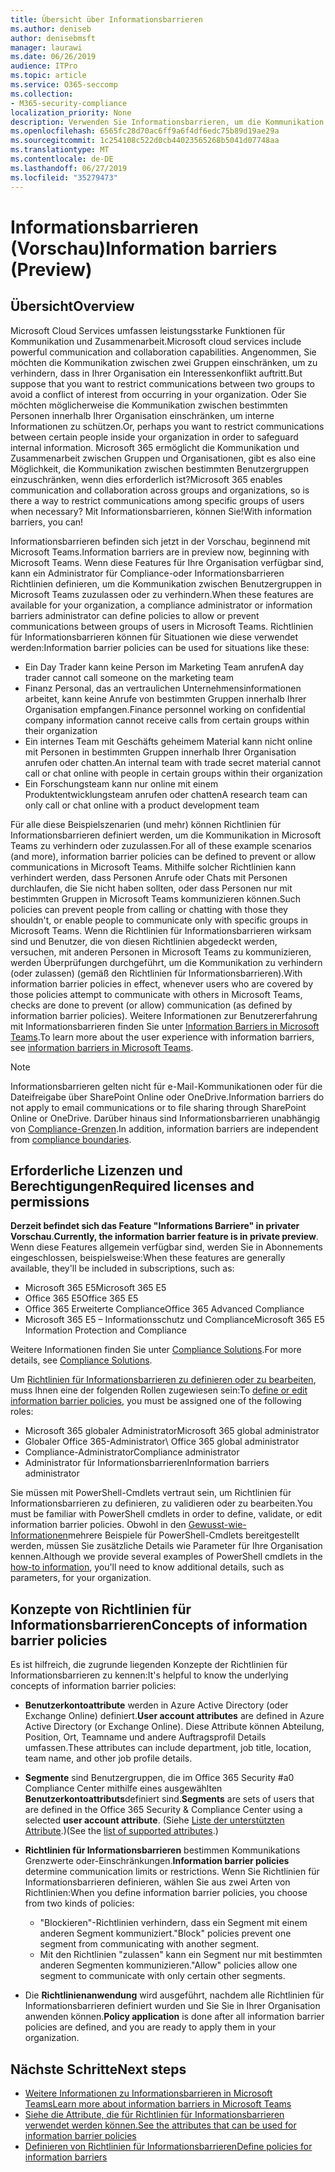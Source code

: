 ```yaml
---
title: Übersicht über Informationsbarrieren
ms.author: deniseb
author: denisebmsft
manager: laurawi
ms.date: 06/26/2019
audience: ITPro
ms.topic: article
ms.service: O365-seccomp
ms.collection:
- M365-security-compliance
localization_priority: None
description: Verwenden Sie Informationsbarrieren, um die Kommunikation mit Microsoft Teams in Ihrer Organisation sicherzustellen.
ms.openlocfilehash: 6565fc28d70ac6ff9a6f4df6edc75b89d19ae29a
ms.sourcegitcommit: 1c254108c522d0cb44023565268b5041d07748aa
ms.translationtype: MT
ms.contentlocale: de-DE
ms.lasthandoff: 06/27/2019
ms.locfileid: "35279473"
---
```

# <a name="information-barriers-preview"></a><span data-ttu-id="7bde7-103">Informationsbarrieren (Vorschau)</span><span class="sxs-lookup"><span data-stu-id="7bde7-103">Information barriers (Preview)</span></span>

## <a name="overview"></a><span data-ttu-id="7bde7-104">Übersicht</span><span class="sxs-lookup"><span data-stu-id="7bde7-104">Overview</span></span>

<span data-ttu-id="7bde7-105">Microsoft Cloud Services umfassen leistungsstarke Funktionen für Kommunikation und Zusammenarbeit.</span><span class="sxs-lookup"><span data-stu-id="7bde7-105">Microsoft cloud services include powerful communication and collaboration capabilities.</span></span> <span data-ttu-id="7bde7-106">Angenommen, Sie möchten die Kommunikation zwischen zwei Gruppen einschränken, um zu verhindern, dass in Ihrer Organisation ein Interessenkonflikt auftritt.</span><span class="sxs-lookup"><span data-stu-id="7bde7-106">But suppose that you want to restrict communications between two groups to avoid a conflict of interest from occurring in your organization.</span></span> <span data-ttu-id="7bde7-107">Oder Sie möchten möglicherweise die Kommunikation zwischen bestimmten Personen innerhalb Ihrer Organisation einschränken, um interne Informationen zu schützen.</span><span class="sxs-lookup"><span data-stu-id="7bde7-107">Or, perhaps you want to restrict communications between certain people inside your organization in order to safeguard internal information.</span></span> <span data-ttu-id="7bde7-108">Microsoft 365 ermöglicht die Kommunikation und Zusammenarbeit zwischen Gruppen und Organisationen, gibt es also eine Möglichkeit, die Kommunikation zwischen bestimmten Benutzergruppen einzuschränken, wenn dies erforderlich ist?</span><span class="sxs-lookup"><span data-stu-id="7bde7-108">Microsoft 365 enables communication and collaboration across groups and organizations, so is there a way to restrict communications among specific groups of users when necessary?</span></span> <span data-ttu-id="7bde7-109">Mit Informationsbarrieren, können Sie!</span><span class="sxs-lookup"><span data-stu-id="7bde7-109">With information barriers, you can!</span></span> 

<span data-ttu-id="7bde7-110">Informationsbarrieren befinden sich jetzt in der Vorschau, beginnend mit Microsoft Teams.</span><span class="sxs-lookup"><span data-stu-id="7bde7-110">Information barriers are in preview now, beginning with Microsoft Teams.</span></span> <span data-ttu-id="7bde7-111">Wenn diese Features für Ihre Organisation verfügbar sind, kann ein Administrator für Compliance-oder Informationsbarrieren Richtlinien definieren, um die Kommunikation zwischen Benutzergruppen in Microsoft Teams zuzulassen oder zu verhindern.</span><span class="sxs-lookup"><span data-stu-id="7bde7-111">When these features are available for your organization, a compliance administrator or information barriers administrator can define policies to allow or prevent communications between groups of users in Microsoft Teams.</span></span> <span data-ttu-id="7bde7-112">Richtlinien für Informationsbarrieren können für Situationen wie diese verwendet werden:</span><span class="sxs-lookup"><span data-stu-id="7bde7-112">Information barrier policies can be used for situations like these:</span></span>

- <span data-ttu-id="7bde7-113">Ein Day Trader kann keine Person im Marketing Team anrufen</span><span class="sxs-lookup"><span data-stu-id="7bde7-113">A day trader cannot call someone on the marketing team</span></span>
- <span data-ttu-id="7bde7-114">Finanz Personal, das an vertraulichen Unternehmensinformationen arbeitet, kann keine Anrufe von bestimmten Gruppen innerhalb Ihrer Organisation empfangen.</span><span class="sxs-lookup"><span data-stu-id="7bde7-114">Finance personnel working on confidential company information cannot receive calls from certain groups within their organization</span></span>
- <span data-ttu-id="7bde7-115">Ein internes Team mit Geschäfts geheimem Material kann nicht online mit Personen in bestimmten Gruppen innerhalb Ihrer Organisation anrufen oder chatten.</span><span class="sxs-lookup"><span data-stu-id="7bde7-115">An internal team with trade secret material cannot call or chat online with people in certain groups within their organization</span></span>
- <span data-ttu-id="7bde7-116">Ein Forschungsteam kann nur online mit einem Produktentwicklungsteam anrufen oder chatten</span><span class="sxs-lookup"><span data-stu-id="7bde7-116">A research team can only call or chat online with a product development team</span></span>

<span data-ttu-id="7bde7-117">Für alle diese Beispielszenarien (und mehr) können Richtlinien für Informationsbarrieren definiert werden, um die Kommunikation in Microsoft Teams zu verhindern oder zuzulassen.</span><span class="sxs-lookup"><span data-stu-id="7bde7-117">For all of these example scenarios (and more), information barrier policies can be defined to prevent or allow communications in Microsoft Teams.</span></span> <span data-ttu-id="7bde7-118">Mithilfe solcher Richtlinien kann verhindert werden, dass Personen Anrufe oder Chats mit Personen durchlaufen, die Sie nicht haben sollten, oder dass Personen nur mit bestimmten Gruppen in Microsoft Teams kommunizieren können.</span><span class="sxs-lookup"><span data-stu-id="7bde7-118">Such policies can prevent people from calling or chatting with those they shouldn't, or enable people to communicate only with specific groups in Microsoft Teams.</span></span> <span data-ttu-id="7bde7-119">Wenn die Richtlinien für Informationsbarrieren wirksam sind und Benutzer, die von diesen Richtlinien abgedeckt werden, versuchen, mit anderen Personen in Microsoft Teams zu kommunizieren, werden Überprüfungen durchgeführt, um die Kommunikation zu verhindern (oder zulassen) (gemäß den Richtlinien für Informationsbarrieren).</span><span class="sxs-lookup"><span data-stu-id="7bde7-119">With information barrier policies in effect, whenever users who are covered by those policies attempt to communicate with others in Microsoft Teams, checks are done to prevent (or allow) communication (as defined by information barrier policies).</span></span> <span data-ttu-id="7bde7-120">Weitere Informationen zur Benutzererfahrung mit Informationsbarrieren finden Sie unter [Information Barriers in Microsoft Teams](https://docs.microsoft.com/MicrosoftTeams/information-barriers-in-teams).</span><span class="sxs-lookup"><span data-stu-id="7bde7-120">To learn more about the user experience with information barriers, see [information barriers in Microsoft Teams](https://docs.microsoft.com/MicrosoftTeams/information-barriers-in-teams).</span></span>

> [!NOTE]
> <span data-ttu-id="7bde7-121">Informationsbarrieren gelten nicht für e-Mail-Kommunikationen oder für die Dateifreigabe über SharePoint Online oder OneDrive.</span><span class="sxs-lookup"><span data-stu-id="7bde7-121">Information barriers do not apply to email communications or to file sharing through SharePoint Online or OneDrive.</span></span> <span data-ttu-id="7bde7-122">Darüber hinaus sind Informationsbarrieren unabhängig von [Compliance-Grenzen](set-up-compliance-boundaries.md).</span><span class="sxs-lookup"><span data-stu-id="7bde7-122">In addition, information barriers are independent from [compliance boundaries](set-up-compliance-boundaries.md).</span></span>

## <a name="required-licenses-and-permissions"></a><span data-ttu-id="7bde7-123">Erforderliche Lizenzen und Berechtigungen</span><span class="sxs-lookup"><span data-stu-id="7bde7-123">Required licenses and permissions</span></span>

<span data-ttu-id="7bde7-124">**Derzeit befindet sich das Feature "Informations Barriere" in privater Vorschau**.</span><span class="sxs-lookup"><span data-stu-id="7bde7-124">**Currently, the information barrier feature is in private preview**.</span></span> <span data-ttu-id="7bde7-125">Wenn diese Features allgemein verfügbar sind, werden Sie in Abonnements eingeschlossen, beispielsweise:</span><span class="sxs-lookup"><span data-stu-id="7bde7-125">When these features are generally available, they'll be included in subscriptions, such as:</span></span>

- <span data-ttu-id="7bde7-126">Microsoft 365 E5</span><span class="sxs-lookup"><span data-stu-id="7bde7-126">Microsoft 365 E5</span></span>
- <span data-ttu-id="7bde7-127">Office 365 E5</span><span class="sxs-lookup"><span data-stu-id="7bde7-127">Office 365 E5</span></span>
- <span data-ttu-id="7bde7-128">Office 365 Erweiterte Compliance</span><span class="sxs-lookup"><span data-stu-id="7bde7-128">Office 365 Advanced Compliance</span></span>
- <span data-ttu-id="7bde7-129">Microsoft 365 E5 – Informationsschutz und Compliance</span><span class="sxs-lookup"><span data-stu-id="7bde7-129">Microsoft 365 E5 Information Protection and Compliance</span></span>

<span data-ttu-id="7bde7-130">Weitere Informationen finden Sie unter [Compliance Solutions](https://products.office.com/business/security-and-compliance/compliance-solutions).</span><span class="sxs-lookup"><span data-stu-id="7bde7-130">For more details, see [Compliance Solutions](https://products.office.com/business/security-and-compliance/compliance-solutions).</span></span>

<span data-ttu-id="7bde7-131">Um [Richtlinien für Informationsbarrieren zu definieren oder zu bearbeiten](information-barriers-policies.md), muss Ihnen eine der folgenden Rollen zugewiesen sein:</span><span class="sxs-lookup"><span data-stu-id="7bde7-131">To [define or edit information barrier policies](information-barriers-policies.md), you must be assigned one of the following roles:</span></span>

- <span data-ttu-id="7bde7-132">Microsoft 365 globaler Administrator</span><span class="sxs-lookup"><span data-stu-id="7bde7-132">Microsoft 365 global administrator</span></span>
- <span data-ttu-id="7bde7-133">Globaler Office 365-Administrator\ </span><span class="sxs-lookup"><span data-stu-id="7bde7-133">Office 365 global administrator</span></span>
- <span data-ttu-id="7bde7-134">Compliance-Administrator</span><span class="sxs-lookup"><span data-stu-id="7bde7-134">Compliance administrator</span></span>
- <span data-ttu-id="7bde7-135">Administrator für Informationsbarrieren</span><span class="sxs-lookup"><span data-stu-id="7bde7-135">Information barriers administrator</span></span>

<span data-ttu-id="7bde7-136">Sie müssen mit PowerShell-Cmdlets vertraut sein, um Richtlinien für Informationsbarrieren zu definieren, zu validieren oder zu bearbeiten.</span><span class="sxs-lookup"><span data-stu-id="7bde7-136">You must be familiar with PowerShell cmdlets in order to define, validate, or edit information barrier policies.</span></span> <span data-ttu-id="7bde7-137">Obwohl in den [Gewusst-wie-Informationen](information-barriers-policies.md)mehrere Beispiele für PowerShell-Cmdlets bereitgestellt werden, müssen Sie zusätzliche Details wie Parameter für Ihre Organisation kennen.</span><span class="sxs-lookup"><span data-stu-id="7bde7-137">Although we provide several examples of PowerShell cmdlets in the [how-to information](information-barriers-policies.md), you'll need to know additional details, such as parameters, for your organization.</span></span>

## <a name="concepts-of-information-barrier-policies"></a><span data-ttu-id="7bde7-138">Konzepte von Richtlinien für Informationsbarrieren</span><span class="sxs-lookup"><span data-stu-id="7bde7-138">Concepts of information barrier policies</span></span>

<span data-ttu-id="7bde7-139">Es ist hilfreich, die zugrunde liegenden Konzepte der Richtlinien für Informationsbarrieren zu kennen:</span><span class="sxs-lookup"><span data-stu-id="7bde7-139">It's helpful to know the underlying concepts of information barrier policies:</span></span>

- <span data-ttu-id="7bde7-140">**Benutzerkontoattribute** werden in Azure Active Directory (oder Exchange Online) definiert.</span><span class="sxs-lookup"><span data-stu-id="7bde7-140">**User account attributes** are defined in Azure Active Directory (or Exchange Online).</span></span> <span data-ttu-id="7bde7-141">Diese Attribute können Abteilung, Position, Ort, Teamname und andere Auftragsprofil Details umfassen.</span><span class="sxs-lookup"><span data-stu-id="7bde7-141">These attributes can include department, job title, location, team name, and other job profile details.</span></span> 

- <span data-ttu-id="7bde7-142">**Segmente** sind Benutzergruppen, die im Office 365 Security #a0 Compliance Center mithilfe eines ausgewählten **Benutzerkontoattributs**definiert sind.</span><span class="sxs-lookup"><span data-stu-id="7bde7-142">**Segments** are sets of users that are defined in the Office 365 Security & Compliance Center using a selected **user account attribute**.</span></span> <span data-ttu-id="7bde7-143">(Siehe [Liste der unterstützten Attribute](information-barriers-attributes.md).)</span><span class="sxs-lookup"><span data-stu-id="7bde7-143">(See the [list of supported attributes](information-barriers-attributes.md).)</span></span> 

- <span data-ttu-id="7bde7-144">**Richtlinien für Informationsbarrieren** bestimmen Kommunikations Grenzwerte oder-Einschränkungen.</span><span class="sxs-lookup"><span data-stu-id="7bde7-144">**Information barrier policies** determine communication limits or restrictions.</span></span> <span data-ttu-id="7bde7-145">Wenn Sie Richtlinien für Informationsbarrieren definieren, wählen Sie aus zwei Arten von Richtlinien:</span><span class="sxs-lookup"><span data-stu-id="7bde7-145">When you define information barrier policies, you choose from two kinds of policies:</span></span>
    - <span data-ttu-id="7bde7-146">"Blockieren"-Richtlinien verhindern, dass ein Segment mit einem anderen Segment kommuniziert.</span><span class="sxs-lookup"><span data-stu-id="7bde7-146">"Block" policies prevent one segment from communicating with another segment.</span></span>
    - <span data-ttu-id="7bde7-147">Mit den Richtlinien "zulassen" kann ein Segment nur mit bestimmten anderen Segmenten kommunizieren.</span><span class="sxs-lookup"><span data-stu-id="7bde7-147">"Allow" policies allow one segment to communicate with only certain other segments.</span></span>

- <span data-ttu-id="7bde7-148">Die **Richtlinienanwendung** wird ausgeführt, nachdem alle Richtlinien für Informationsbarrieren definiert wurden und Sie Sie in Ihrer Organisation anwenden können.</span><span class="sxs-lookup"><span data-stu-id="7bde7-148">**Policy application** is done after all information barrier policies are defined, and you are ready to apply them in your organization.</span></span>

## <a name="next-steps"></a><span data-ttu-id="7bde7-149">Nächste Schritte</span><span class="sxs-lookup"><span data-stu-id="7bde7-149">Next steps</span></span>

- [<span data-ttu-id="7bde7-150">Weitere Informationen zu Informationsbarrieren in Microsoft Teams</span><span class="sxs-lookup"><span data-stu-id="7bde7-150">Learn more about information barriers in Microsoft Teams</span></span>](https://docs.microsoft.com/MicrosoftTeams/information-barriers-in-teams)
- [<span data-ttu-id="7bde7-151">Siehe die Attribute, die für Richtlinien für Informationsbarrieren verwendet werden können.</span><span class="sxs-lookup"><span data-stu-id="7bde7-151">See the attributes that can be used for information barrier policies</span></span>](information-barriers-attributes.md)
- [<span data-ttu-id="7bde7-152">Definieren von Richtlinien für Informationsbarrieren</span><span class="sxs-lookup"><span data-stu-id="7bde7-152">Define policies for information barriers</span></span>](information-barriers-policies.md) 

